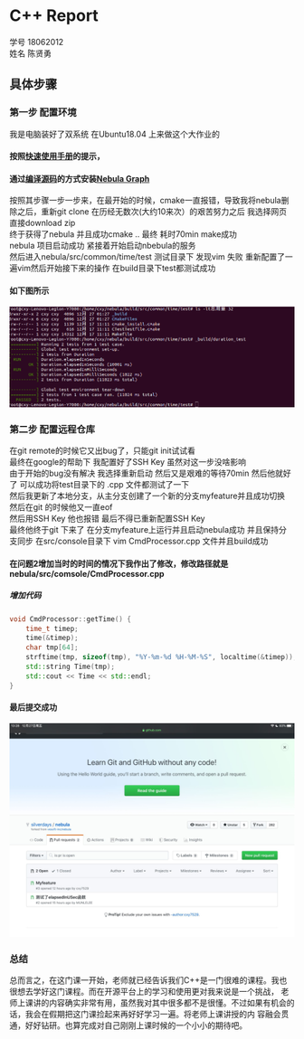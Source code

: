# C++ Report
 学号 18062012  
 姓名 陈贤勇
 ## 具体步骤
 ### 第一步 配置环境
 我是电脑装好了双系统 在Ubuntu18.04 上来做这个大作业的  
 #### 按照[快速使用手册](https://github.com/vesoft-inc/nebula/blob/master/docs/manual-CN/1.overview/2.quick-start/1.get-started.md)的提示，
#### 通过[编译源码](https://github.com/vesoft-inc/nebula/blob/master/docs/manual-EN/3.build-develop-and-administration/1.build/1.build-source-code.md)的方式安装[Nebula Graph](https://github.com/vesoft-inc/nebula)
按照其步骤一步一步来，在最开始的时候，cmake一直报错，导致我将nebula删除之后，重新git clone
在历经无数次(大约10来次）的艰苦努力之后 我选择网页直接download zip  
终于获得了nebula 并且成功cmake .. 最终 耗时70min make成功  
nebula 项目启动成功
紧接着开始启动nbebula的服务  
然后进入nebula/src/common/time/test 测试目录下 发现vim 失败
重新配置了一遍vim然后开始接下来的操作 
在build目录下test都测试成功 
#### 如下图所示
![](https://github.com/cxy7529/C-Project/blob/master/QQ%E5%9B%BE%E7%89%8720191227012922.png)
### 第二步 配置远程仓库
在git remote的时候它又出bug了，只能git init试试看  
最终在google的帮助下 我配置好了SSH Key  虽然对这一步没啥影响  
由于开始的bug没有解决 我选择重新启动 然后又是艰难的等待70min
然后他就好了 可以成功将test目录下的 .cpp 文件都测试了一下  
然后我更新了本地分支，从主分支创建了一个新的分支myfeature并且成功切换  
然后在git 的时候他又一直eof   
然后用SSH Key 他也报错 最后不得已重新配置SSH Key  
最终他终于git 下来了
在分支myfeature上运行并且启动nebula成功  并且保持分支同步
在src/console目录下 vim CmdProcessor.cpp 文件并且build成功  
#### 在问题2增加当时的时间的情况下我作出了修改，修改路径就是nebula/src/comsole/CmdProcessor.cpp
##### 增加代码
```cpp
void CmdProcessor::getTime() {
    time_t timep;
    time(&timep);
    char tmp[64];
    strftime(tmp, sizeof(tmp), "%Y-%m-%d %H-%M-%S", localtime(&timep));
    std::string Time(tmp);
    std::cout << Time << std::endl;
}
```
#### 最后提交成功
![](https://github.com/cxy7529/C-Project/blob/master/BC13A83563BB33EBD27A50113AAA9326.png)

### 总结
总而言之，在这门课一开始，老师就已经告诉我们C++是一门很难的课程。我也很想去学好这门课程。而在开源平台上的学习和使用更对我来说是一个挑战，
老师上课讲的内容确实非常有用，虽然我对其中很多都不是很懂。不过如果有机会的话，我会在假期把这门课捡起来再好好学习一遍。将老师上课讲授的内
容融会贯通，好好钻研。也算完成对自己刚刚上课时候的一个小小的期待吧。
